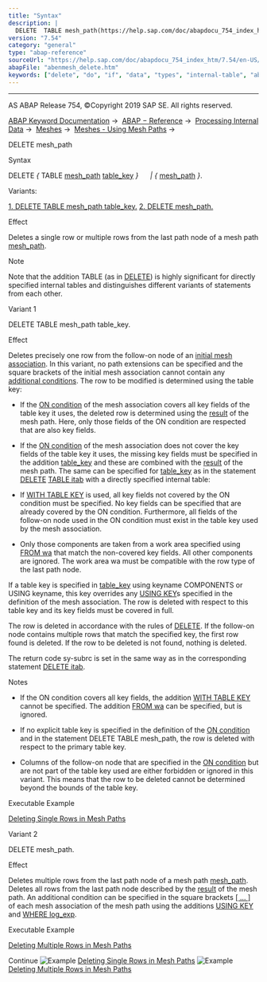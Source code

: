 ```yaml
---
title: "Syntax"
description: |
  DELETE  TABLE mesh_path(https://help.sap.com/doc/abapdocu_754_index_htm/7.54/en-US/abenmesh_path.htm) table_key(https://help.sap.com/doc/abapdocu_754_index_htm/7.54/en-US/abapdelete_itab_key.htm)    mesh_path(https://help.sap.com/doc/abapdocu_754_index_htm/7.54/en-US/abenmesh_pa
version: "7.54"
category: "general"
type: "abap-reference"
sourceUrl: "https://help.sap.com/doc/abapdocu_754_index_htm/7.54/en-US/abenmesh_delete.htm"
abapFile: "abenmesh_delete.htm"
keywords: ["delete", "do", "if", "data", "types", "internal-table", "abenmesh"]
---
```


* * *

AS ABAP Release 754, ©Copyright 2019 SAP SE. All rights reserved.

[ABAP Keyword Documentation](https://help.sap.com/doc/abapdocu_754_index_htm/7.54/en-US/abenabap.htm) →  [ABAP − Reference](https://help.sap.com/doc/abapdocu_754_index_htm/7.54/en-US/abenabap_reference.htm) →  [Processing Internal Data](https://help.sap.com/doc/abapdocu_754_index_htm/7.54/en-US/abenabap_data_working.htm) →  [Meshes](https://help.sap.com/doc/abapdocu_754_index_htm/7.54/en-US/abenabap_meshes.htm) →  [Meshes - Using Mesh Paths](https://help.sap.com/doc/abapdocu_754_index_htm/7.54/en-US/abenmesh_path_usage.htm) → 

DELETE mesh\_path

Syntax

DELETE *{* TABLE [mesh\_path](https://help.sap.com/doc/abapdocu_754_index_htm/7.54/en-US/abenmesh_path.htm) [table\_key](https://help.sap.com/doc/abapdocu_754_index_htm/7.54/en-US/abapdelete_itab_key.htm) *}*
     *|* *{* [mesh\_path](https://help.sap.com/doc/abapdocu_754_index_htm/7.54/en-US/abenmesh_path.htm) *}*.

Variants:

[1\. DELETE TABLE mesh\_path table\_key.](#!ABAP_VARIANT_1@1@)
[2\. DELETE mesh\_path.](#!ABAP_VARIANT_2@2@)

Effect

Deletes a single row or multiple rows from the last path node of a mesh path [mesh\_path](https://help.sap.com/doc/abapdocu_754_index_htm/7.54/en-US/abenmesh_path.htm).

Note

Note that the addition TABLE (as in [DELETE](https://help.sap.com/doc/abapdocu_754_index_htm/7.54/en-US/abapdelete_itab.htm)) is highly significant for directly specified internal tables and distinguishes different variants of statements from each other.

Variant 1

DELETE TABLE mesh\_path table\_key.

Effect

Deletes precisely one row from the follow-on node of an [initial mesh association](https://help.sap.com/doc/abapdocu_754_index_htm/7.54/en-US/abenmesh_path.htm). In this variant, no path extensions can be specified and the square brackets of the initial mesh association cannot contain any [additional conditions](https://help.sap.com/doc/abapdocu_754_index_htm/7.54/en-US/abenmesh_path_assoc_cond.htm). The row to be modified is determined using the table key:

-   If the [ON condition](https://help.sap.com/doc/abapdocu_754_index_htm/7.54/en-US/abaptypes_mesh_association.htm) of the mesh association covers all key fields of the table key it uses, the deleted row is determined using the [result](https://help.sap.com/doc/abapdocu_754_index_htm/7.54/en-US/abenmesh_path_result_init_assoc.htm) of the mesh path. Here, only those fields of the ON condition are respected that are also key fields.

-   If the [ON condition](https://help.sap.com/doc/abapdocu_754_index_htm/7.54/en-US/abaptypes_mesh_association.htm) of the mesh association does not cover the key fields of the table key it uses, the missing key fields must be specified in the addition [table\_key](https://help.sap.com/doc/abapdocu_754_index_htm/7.54/en-US/abapdelete_itab_key.htm) and these are combined with the [result](https://help.sap.com/doc/abapdocu_754_index_htm/7.54/en-US/abenmesh_path_result_init_assoc.htm) of the mesh path. The same can be specified for [table\_key](https://help.sap.com/doc/abapdocu_754_index_htm/7.54/en-US/abapdelete_itab_key.htm) as in the statement [DELETE](https://help.sap.com/doc/abapdocu_754_index_htm/7.54/en-US/abapdelete_itab.htm) [TABLE itab](https://help.sap.com/doc/abapdocu_754_index_htm/7.54/en-US/abapdelete_itab_line.htm) with a directly specified internal table:

-   If [WITH TABLE KEY](https://help.sap.com/doc/abapdocu_754_index_htm/7.54/en-US/abapdelete_itab_key.htm) is used, all key fields not covered by the ON condition must be specified. No key fields can be specified that are already covered by the ON condition. Furthermore, all fields of the follow-on node used in the ON condition must exist in the table key used by the mesh association.

-   Only those components are taken from a work area specified using [FROM wa](https://help.sap.com/doc/abapdocu_754_index_htm/7.54/en-US/abapdelete_itab_key.htm) that match the non-covered key fields. All other components are ignored. The work area wa must be compatible with the row type of the last path node.

If a table key is specified in [table\_key](https://help.sap.com/doc/abapdocu_754_index_htm/7.54/en-US/abapdelete_itab_key.htm) using keyname COMPONENTS or USING keyname, this key overrides any [USING KEY](https://help.sap.com/doc/abapdocu_754_index_htm/7.54/en-US/abaptypes_mesh_association.htm)s specified in the definition of the mesh association. The row is deleted with respect to this table key and its key fields must be covered in full.

The row is deleted in accordance with the rules of [DELETE](https://help.sap.com/doc/abapdocu_754_index_htm/7.54/en-US/abapdelete_itab.htm). If the follow-on node contains multiple rows that match the specified key, the first row found is deleted. If the row to be deleted is not found, nothing is deleted.

The return code sy-subrc is set in the same way as in the corresponding statement [DELETE itab](https://help.sap.com/doc/abapdocu_754_index_htm/7.54/en-US/abapdelete_itab.htm).

Notes

-   If the ON condition covers all key fields, the addition [WITH TABLE KEY](https://help.sap.com/doc/abapdocu_754_index_htm/7.54/en-US/abapdelete_itab_key.htm) cannot be specified. The addition [FROM wa](https://help.sap.com/doc/abapdocu_754_index_htm/7.54/en-US/abapdelete_itab_key.htm) can be specified, but is ignored.

-   If no explicit table key is specified in the definition of the [ON condition](https://help.sap.com/doc/abapdocu_754_index_htm/7.54/en-US/abaptypes_mesh_association.htm) and in the statement DELETE TABLE mesh\_path, the row is deleted with respect to the primary table key.

-   Columns of the follow-on node that are specified in the [ON condition](https://help.sap.com/doc/abapdocu_754_index_htm/7.54/en-US/abaptypes_mesh_association.htm) but are not part of the table key used are either forbidden or ignored in this variant. This means that the row to be deleted cannot be determined beyond the bounds of the table key.

Executable Example

[Deleting Single Rows in Mesh Paths](https://help.sap.com/doc/abapdocu_754_index_htm/7.54/en-US/abenmesh_delete_table_abexa.htm)

Variant 2

DELETE mesh\_path.

Effect

Deletes multiple rows from the last path node of a mesh path [mesh\_path](https://help.sap.com/doc/abapdocu_754_index_htm/7.54/en-US/abenmesh_path.htm). Deletes all rows from the last path node described by the [result](https://help.sap.com/doc/abapdocu_754_index_htm/7.54/en-US/abenmesh_path_result.htm) of the mesh path. An additional condition can be specified in the square brackets [\[ ... \]](https://help.sap.com/doc/abapdocu_754_index_htm/7.54/en-US/abenmesh_path_assoc.htm) of each mesh association of the mesh path using the additions [USING KEY](https://help.sap.com/doc/abapdocu_754_index_htm/7.54/en-US/abenmesh_path_assoc_cond.htm) and [WHERE log\_exp](https://help.sap.com/doc/abapdocu_754_index_htm/7.54/en-US/abenmesh_path_assoc_cond.htm).

Executable Example

[Deleting Multiple Rows in Mesh Paths](https://help.sap.com/doc/abapdocu_754_index_htm/7.54/en-US/abenmesh_delete_abexa.htm)

Continue
![Example](exa.gif "Example") [Deleting Single Rows in Mesh Paths](https://help.sap.com/doc/abapdocu_754_index_htm/7.54/en-US/abenmesh_delete_table_abexa.htm)
![Example](exa.gif "Example") [Deleting Multiple Rows in Mesh Paths](https://help.sap.com/doc/abapdocu_754_index_htm/7.54/en-US/abenmesh_delete_abexa.htm)